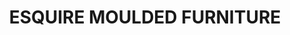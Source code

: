 ---
title: "ESQUIRE MOULDED FURNITURE"
url: /kasaragod/esquire-moulded-furniture/
shop: furniture
---